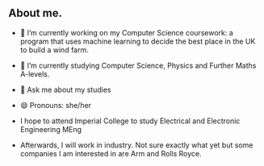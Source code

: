 ## About me.

- 🔭 I’m currently working on my Computer Science coursework: a program that uses machine learning to decide the best place in the UK to build a wind farm.
- 🌱 I’m currently studying Computer Science, Physics and Further Maths A-levels.
- 💬 Ask me about my studies
- 😄 Pronouns: she/her

- I hope to attend Imperial College to study Electrical and Electronic Engineering MEng
- Afterwards, I will work in industry. Not sure exactly what yet but some companies I am interested in are Arm and Rolls Royce.

